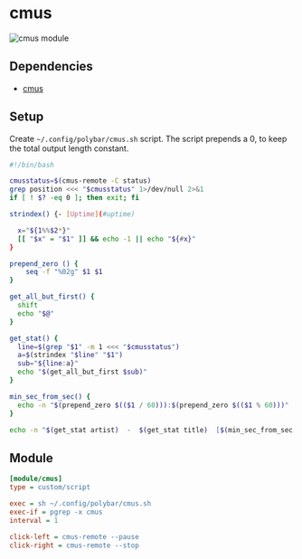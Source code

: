 # cmus
![cmus module](http://i.imgur.com/DhnQFrC.png)

## Dependencies
* [cmus](http://cmus.github.io/)

## Setup
Create `~/.config/polybar/cmus.sh` script. The script prepends a 0, to keep the total output length constant.

```bash
#!/bin/bash

cmusstatus=$(cmus-remote -C status)
grep position <<< "$cmusstatus" 1>/dev/null 2>&1
if [ ! $? -eq 0 ]; then exit; fi

strindex() {- [Uptime](#uptime)

  x="${1%%$2*}"
  [[ "$x" = "$1" ]] && echo -1 || echo "${#x}"
}

prepend_zero () {
    seq -f "%02g" $1 $1
}

get_all_but_first() {
  shift
  echo "$@"
}

get_stat() {
  line=$(grep "$1" -m 1 <<< "$cmusstatus")
  a=$(strindex "$line" "$1")
  sub="${line:a}"
  echo "$(get_all_but_first $sub)"
}

min_sec_from_sec() {
  echo -n "$(prepend_zero $(($1 / 60))):$(prepend_zero $(($1 % 60)))"
}

echo -n "$(get_stat artist)  -  $(get_stat title)  [$(min_sec_from_sec $(get_stat position)) / $(min_sec_from_sec $(get_stat duration))]"
```

## Module
```ini
[module/cmus]
type = custom/script

exec = sh ~/.config/polybar/cmus.sh
exec-if = pgrep -x cmus
interval = 1

click-left = cmus-remote --pause
click-right = cmus-remote --stop
```
